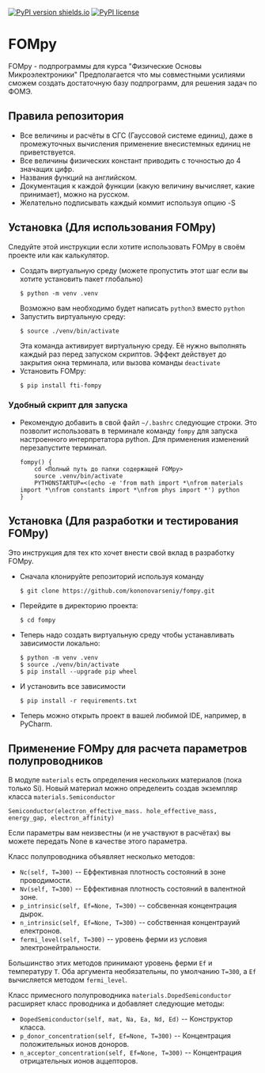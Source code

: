 [![PyPI version shields.io](https://img.shields.io/pypi/v/fti-fompy.svg)](https://pypi.python.org/pypi/fti-fompy/)
[![PyPI license](https://img.shields.io/pypi/l/fti-fompy.svg)](https://pypi.python.org/pypi/fti-fompy/)

# FOMpy
FOMpy - подпрограммы для курса "Физические Основы Микроэлектроники"
Предполагается что мы совместными усилиями сможем создать достаточную базу подпрограмм,
для решения задач по ФОМЭ.

## Правила репозитория
- Все величины и расчёты в СГС (Гауссовой системе единиц),
    даже в промежуточных вычисления применение внесистемных единиц не приветствуется.
- Все величины физических констант приводить с точностью до 4 значащих цифр.
- Названия функций на английском.
- Документация к каждой функции (какую величину вычисляет, какие принимает),
    можно на русском.
- Желательно подписывать каждый коммит используя опцию -S

## Установка (Для использования FOMpy)
Следуйте этой инструкции если хотите использовать FOMpy в своём проекте или как калькулятор.
- Создать виртуальную среду (можете пропустить этот шаг если вы хотите установить пакет глобально)
    ```
    $ python -m venv .venv
    ```
    Возможно вам необходимо будет написать ```python3``` вместо ```python```
- Запустить виртуальную среду:
    ```
    $ source ./venv/bin/activate
    ```
    Эта команда активирует виртуальную среду. Её нужно выполнять каждый раз перед запуском скриптов.
    Эффект действует до закрытия окна терминала, или вызова команды ```deactivate```
- Установить FOMpy:
    ```
    $ pip install fti-fompy
    ```
### Удобный скрипт для запуска
- Рекомендую добавить в свой файл ```~/.bashrc``` следующие строки.
    Это позволит использовать в терминале команду ```fompy``` для запуска настроенного интерпретатора python.
    Для применения изменений перезапустите терминал.
    ```
    fompy() {
        cd <Полный путь до папки содержащей FOMpy>
        source .venv/bin/activate
        PYTHONSTARTUP=<(echo -e 'from math import *\nfrom materials import *\nfrom constants import *\nfrom phys import *') python
    }
    ```

## Установка (Для разработки и тестирования FOMpy)
Это инструкция для тех кто хочет внести свой вклад в разработку FOMpy.
- Сначала клонируйте репозиторий используя команду
    ```
    $ git clone https://github.com/kononovarseniy/fompy.git
    ```
- Перейдите в директорию проекта:
    ```
    $ cd fompy
    ```
- Теперь надо создать виртуальную среду чтобы устанавливать зависимости локально:
    ```
    $ python -m venv .venv
    $ source ./venv/bin/activate
    $ pip install --upgrade pip wheel
    ```
- И установить все зависимости
    ```
    $ pip install -r requirements.txt
    ```
- Теперь можно открыть проект в вашей любимой IDE, например, в PyCharm.

## Применение FOMpy для расчета параметров полупроводников
В модуле ```materials``` есть определения нескольких материалов (пока только Si).
Новый материал можно определеить создав экземпляр класса ```materials.Semiconductor```
```
Semiconductor(electron_effective_mass. hole_effective_mass, energy_gap, electron_affinity)
```
Если параметры вам неизвестны (и не участвуют в расчётах) вы можете передать None в качестве этого параметра.

Класс полупроводника объявляет несколько методов:
- ```Nc(self, T=300)``` -- Еффективная плотность состояний в зоне проводимости.
- ```Nv(self, T=300)``` -- Еффективная плотность состояний в валентной зоне.
- ```p_intrinsic(self, Ef=None, T=300)``` -- собсвенная концентрация дырок.
- ```n_intrinsic(self, Ef=None, T=300)``` -- собственная концентрауий електронов.
- ```fermi_level(self, T=300)``` -- уровень ферми из условия электронейтральности.

Большинство этих методов принимают уровень ферми ```Ef``` и температуру ```T```.
Оба аргумента необязательны, по умолчанию ```T=300```, а ```Ef``` вычисляется методом ```fermi_level```.

Класс примесного полупроводника ```materials.DopedSemiconductor``` расширяет класс проводника и добавляет следующие методы:
- ```DopedSemiconductor(self, mat, Na, Ea, Nd, Ed)``` -- Конструктор класса.
- ```p_donor_concentration(self, Ef=None, T=300)``` -- Концентрация положительных ионов доноров.
- ```n_acceptor_concentration(self, Ef=None, T=300)``` -- Концентрация отрицательных ионов аццепторов.
